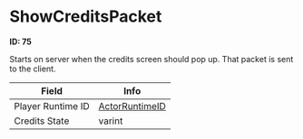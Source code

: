 # ShowCreditsPacket

__ID: 75__

Starts on server when the credits screen should pop up. That packet is sent to the client.

<table><thead><tr><th>Field</th><th>Info</th></tr></thead><tbody>
<tr><td>Player Runtime ID</td><td><a href="../types/ActorRuntimeID.md">ActorRuntimeID</a></td></tr>
<tr><td>Credits State</td><td>varint</td></tr>
</tbody></table>